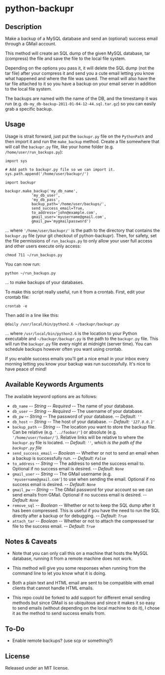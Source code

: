 # python-backupr


## Description

Make a backup of a MySQL database and send an (optional) success email through a GMail account.

This method will create an SQL dump of the given MySQL database, tar (compress) the file and save the file to the local file system. 

Depending on the options you pass it, it will delete the SQL dump (not the tar file) after your compress it and send you a cute email letting you know what happened and where the file was saved. The email will also have the tar file attached to it so you have a backup on your email server in addition to the local file system.

The backups are named with the name of the DB, and the timestamp it was run (e.g. `db-my_db-backup-2011-01-04-12-44.sql.tar.gz`) so you can easily grab a specific backup.


## Usage

Usage is strait forward, just put the `backupr.py` file on the `PythonPath` and then import it and run the `make_backup` method. Create a file somewhere that will call the `backupr.py` file, like your home folder (e.g. `/home/user/run_backups.py`):

    import sys
    
    # Add path to backupr.py file so we can import it.
    sys.path.append('/home/user/backupr/')
    
    import backupr
    
    backupr.make_backup('my_db_name', 
                'my_db_user', 
                'my_db_pass', 
                backup_path='/home/user/backups/',
                send_success_email=True,
                to_address='john@example.com', 
                gmail_user='myusername@gmail.com', 
                gmail_pw='mygmailpassword')
                

... where `'/home/user/backupr/'` is the path to the directory that contains the `backupr.py` file (your git checkout of python-backupr). Then, for safety, set the file permissions of `run_backups.py` to only allow your user full access and other users execute only access:

    chmod 711 ~/run_backups.py

You can now run:

    python ~/run_backups.py

... to make backups of your databases.

To make this script really useful, run it from a crontab. First, edit your crontab file:

    crontab -e

Then add in a line like this:

    @daily /usr/local/bin/python2.6 ~/backupr/backupr.py

... where `/usr/local/bin/python2.6` is the location to your Python executable and `~/backupr/backupr.py` is the path to the `backupr.py` file. This will run the `backupr.py` file every night at midnight (server time). You can schedule backups however often you want using crontab.

If you enable success emails you'll get a nice email in your inbox every morning letting you know your backup was run successfully. It's nice to have peace of mind!


## Available Keywords Arguments

The available keyword options are as follows:
                
- `db_name` -- *String* -- *Required* -- The name of your database.
- `db_user` -- *String* -- *Required* -- The username of your database.
- `db_pw` -- *String* -- The password of your database. -- *Default: `''`*
- `db_host` -- *String* -- The host of your database. -- *Default: `'127.0.0.1'`*
- `backup_path` -- *String* -- The location you want to store the backup file. Can be relative (e.g. `'../foobar/'`) or absolute (e.g. `'/home/user/foobar/'`). Relative links will be relative to where the `backupr.py` file is located. -- *Default: `''`, which is the path of the `backupr.py` file*
- `send_success_email` -- *Boolean* -- Whether or not to send an email when a backup is successfully run. -- *Default: `False`*
- `to_address` -- *String* -- The address to send the success email to. Optional if no success email is desired. -- *Default: `None`*
- `gmail_user` -- *String* -- The GMail username (e.g. `'myusername@gmail.com'`) to use when sending the email. Optional if no success email is desired. -- *Default: `None`*
- `gmail_pw` -- *String* -- The GMail password for your account so we can send emails from GMail. Optional if no success email is desired. -- *Default: `None`*
- `remove_sql` -- *Boolean* -- Whether or not to keep the SQL dump after it has been compressed. This is useful if you have the need to run the SQL directly after a backup or for debugging. -- *Default: `True`*
- `attach_tar` -- *Boolean* -- Whether or not to attach the compressed tar file to the success email. -- *Default: `True`*


## Notes & Caveats

- Note that you can only call this on a machine that hosts the MySQL database, running it from a remote machine does not work.

- This method will give you some responses when running from the command line to let you know what it is doing.

- Both a plain text and HTML email are sent to be compatible with email clients that cannot handle HTML emails.

- This repo could be forked to add support for different email sending methods but since GMail is so ubiquitous and since it makes it so easy to send emails (without depending on the local machine to do it), I chose it as the method to send success emails from.


## To-Do

* Enable remote backups? (use scp or something?)


## License

Released under an MIT license.
